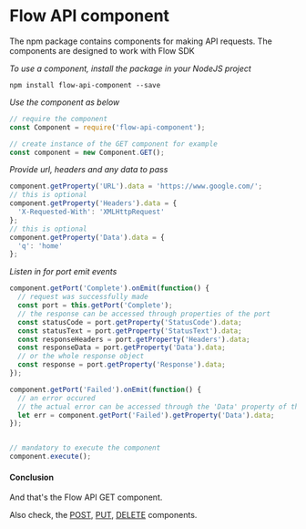 # Flow API component
The npm package contains components for making API requests. The components are designed to work with Flow SDK

*To use a component, install the package in your NodeJS project*

```
npm install flow-api-component --save
```

*Use the component as below*

```javascript
// require the component
const Component = require('flow-api-component');

// create instance of the GET component for example
const component = new Component.GET();
```

*Provide url, headers and any data to pass*

```javascript
component.getProperty('URL').data = 'https://www.google.com/';
// this is optional
component.getProperty('Headers').data = {
  'X-Requested-With': 'XMLHttpRequest'
};
// this is optional
component.getProperty('Data').data = {
  'q': 'home'
};
```

*Listen in for port emit events*
```javascript
component.getPort('Complete').onEmit(function() {
  // request was successfully made
  const port = this.getPort('Complete');
  // the response can be accessed through properties of the port
  const statusCode = port.getProperty('StatusCode').data;
  const statusText = port.getProperty('StatusText').data;
  const responseHeaders = port.getProperty('Headers').data;
  const responseData = port.getProperty('Data').data;
  // or the whole response object
  const response = port.getProperty('Response').data;
});

component.getPort('Failed').onEmit(function() {
  // an error occured
  // the actual error can be accessed through the 'Data' property of the port
  let err = component.getPort('Failed').getProperty('Data').data;
});


// mandatory to execute the component
component.execute();
```

#### Conclusion

And that's the Flow API GET component.

Also check, the [POST](./docs/components/post.md), [PUT](./docs/components/put.md), [DELETE](./docs/components/delete.md)  components.